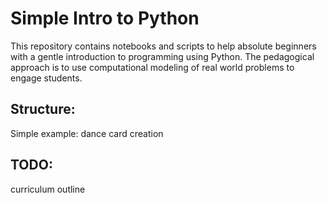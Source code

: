 Simple Intro to Python
======================

This repository contains notebooks and scripts to help absolute beginners with a gentle introduction to programming using Python. The pedagogical approach is to use computational modeling of real world problems to engage students.

Structure:
----------

Simple example: dance card creation


TODO:
-----

curriculum outline

